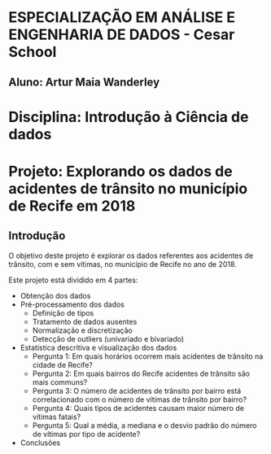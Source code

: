 # ESPECIALIZAÇÃO EM ANÁLISE E ENGENHARIA DE DADOS - Cesar School
## Aluno: Artur Maia Wanderley
# Disciplina: Introdução à Ciência de dados
# Projeto: Explorando os dados de acidentes de trânsito no município de Recife em 2018

## Introdução
O objetivo deste projeto é explorar os dados referentes aos acidentes de trânsito, com e sem vítimas, no município de Recife no ano de 2018. 

Este projeto está dividido em 4 partes:

- Obtenção dos dados
- Pré-processamento dos dados
  - Definição de tipos
  - Tratamento de dados ausentes
  - Normalização e discretização
  - Detecção de outliers (univariado e bivariado)
- Estatística descritiva e visualização dos dados
    - Pergunta 1: Em quais horários ocorrem mais acidentes de trânsito na cidade de Recife?
    - Pergunta 2: Em quais bairros do Recife acidentes de trânsito são mais communs?
    - Pergunta 3: O número de acidentes de trânsito por bairro está correlacionado com o número de vítimas de trânsito por bairro?
    - Pergunta 4: Quais tipos de acidentes causam maior número de vítimas fatais?
    - Pergunta 5: Qual a média, a mediana e o desvio padrão do número de vítimas por tipo de acidente?
- Conclusões
